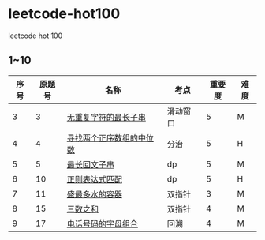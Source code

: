 # leetcode-hot100

leetcode hot 100

## 1~10

| 序号 | 原题号 | 名称                                                                                                     | 考点     | 重要度 | 难度 |
| ---- | ------ | -------------------------------------------------------------------------------------------------------- | -------- | ------ | ---- |
| 3    | 3      | [无重复字符的最长子串](https://leetcode-cn.com/problems/longest-substring-without-repeating-characters/) | 滑动窗口 | 5      | M    |
| 4    | 4      | [寻找两个正序数组的中位数](https://leetcode-cn.com/problems/longest-palindromic-substring)               | 分治     | 5      | H    |
| 5    | 5      | [最长回文子串](https://leetcode-cn.com/problems/longest-palindromic-substring)                           | dp       | 5      | M    |
| 6    | 10     | [正则表达式匹配](https://leetcode-cn.com/problems/regular-expression-matching/)                          | dp       | 5      | H    |
| 7    | 11     | [盛最多水的容器](https://leetcode-cn.com/problems/container-with-most-water/)                            | 双指针   | 3      | M    |
| 8    | 15     | [三数之和](https://leetcode-cn.com/problems/3sum/)                                                       | 双指针   | 4      | M    |
| 9    | 17     | [电话号码的字母组合](https://leetcode-cn.com/problems/letter-combinations-of-a-phone-number/)            | 回溯     | 4      | M    |
